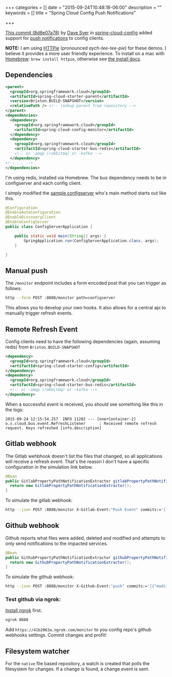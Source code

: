 +++
categories = []
date = "2015-09-24T10:48:18-06:00"
description = ""
keywords = []
title = "Spring Cloud Config Push Notifications"

+++

[This commit (8d8e07a78)](https://github.com/spring-cloud/spring-cloud-config/commit/8d8e07a78e73c3e1e08f4277a76c6e1a4104f103)
by [Dave Syer](https://github.com/dsyer) in [spring-cloud-config](https://github.com/spring-cloud/spring-cloud-config)
added support for [push notifications](http://cloud.spring.io/spring-cloud-config/spring-cloud-config.html#_push_notifications_and_spring_cloud_bus)
to config clients.

<!--more-->

**NOTE:** I am using [HTTPie](https://github.com/jkbrzt/httpie) (pronounced _aych-tee-tee-pie_) for these demos. I believe it provides a more user friendly experience. To install on a mac with [Homebrew](http://brew.sh/): `brew install httpie`, otherwise see [the install docs](https://github.com/jkbrzt/httpie#installation).

## Dependencies

```xml
<parent>
  <groupId>org.springframework.cloud</groupId>
  <artifactId>spring-cloud-starter-parent</artifactId>
  <version>Brixton.BUILD-SNAPSHOT</version>
  <relativePath /> <!-- lookup parent from repository -->
</parent>
<dependencies>
  <dependency>
    <groupId>org.springframework.cloud</groupId>
    <artifactId>spring-cloud-config-monitor</artifactId>
  </dependency>
  <dependency>
    <groupId>org.springframework.cloud</groupId>
    <artifactId>spring-cloud-starter-bus-redis</artifactId>
    <!-- or -amqp (rabbitmq) or -kafka -->
  </dependency>
<!-- ... -->
</dependencies>
```

I'm using redis, installed via Homebrew. The bus dependency needs to be in configserver and each config client.

I simply modified the [sample configserver](https://github.com/spring-cloud-samples/configserver) who's main method starts out like this.

```java
@Configuration
@EnableAutoConfiguration
@EnableDiscoveryClient
@EnableConfigServer
public class ConfigServerApplication {

	public static void main(String[] args) {
		SpringApplication.run(ConfigServerApplication.class, args);
	}

}
```

## Manual push

The `/monitor` endpoint includes a form encoded post that you can trigger as follows:
```bash
http --form POST :8888/monitor path=configserver
```

This allows you to develop your own hooks. It also allows for a central api to manually trigger refresh events.

## Remote Refresh Event

Config clients need to have the following dependencies (again, assuming redis) from `Brixton.BUILD-SNAPSHOT`

```xml
<dependency>
  <groupId>org.springframework.cloud</groupId>
  <artifactId>spring-cloud-starter-config</artifactId>
</dependency>
<dependency>
  <groupId>org.springframework.cloud</groupId>
  <artifactId>spring-cloud-starter-bus-redis</artifactId>
  <!-- or -amqp (rabbitmq) or -kafka -->
</dependency>
```

When a successful event is received, you should see something like this in the logs:

```
2015-09-24 12:15:54.257  INFO 11202 --- [enerContainer-2] o.s.cloud.bus.event.RefreshListener      : Received remote refresh request. Keys refreshed [info.description]
```

## Gitlab webhook

The Gitlab wehbhook doesn't list the files that changed, so all applications will receive a refresh event. That's the reason I don't have a specific configuration in the simulation link below.

```java
@Bean
public GitlabPropertyPathNotificationExtractor gitlabPropertyPathNotificationExtractor() {
  return new GitlabPropertyPathNotificationExtractor();
}
```

To simulate the gitlab webhook:

```bash
http --json POST :8888/monitor X-Gitlab-Event:"Push Event" commits:='[{}]'
```

## Github webhook

Github  reports what files were added, deleted and modified and attempts to only send notifications to the impacted services.

```java
@Bean
public GithubPropertyPathNotificationExtractor githubPropertyPathNotificationExtractor() {
  return new GithubPropertyPathNotificationExtractor();
}
```

To simulate the github webhook:
```bash
http --json POST :8888/monitor X-Github-Event:"push" commits:='[{"modified": ["configserver.yml"] }]'
```

### Test github via ngrok:

[Install ngrok](https://ngrok.com/download) first.

```bash
ngrok 8888
```

Add `https://41b2063a.ngrok.com/monitor` to you config repo's github webhooks settings. Commit changes and profit!

## Filesystem watcher

For the `native` file based repository, a watch is created that polls the filesystem for changes. If a change is found, a change event is sent.

